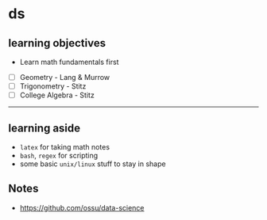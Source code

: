 # ds

## learning objectives

* Learn math fundamentals first

- [ ] Geometry - Lang & Murrow
- [ ] Trigonometry - Stitz
- [ ] College Algebra - Stitz

- - -

## learning aside

* `latex` for taking math notes
* `bash`, `regex` for scripting
* some basic `unix/linux` stuff to stay in shape

## Notes

* https://github.com/ossu/data-science
